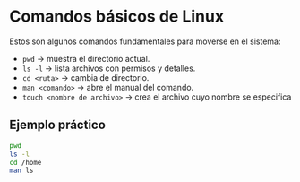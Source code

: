 # Comandos básicos de Linux

Estos son algunos comandos fundamentales para moverse en el sistema:

- `pwd` → muestra el directorio actual.
- `ls -l` → lista archivos con permisos y detalles.
- `cd <ruta>` → cambia de directorio.
- `man <comando>` → abre el manual del comando.
- `touch <nombre de archivo>` → crea el archivo cuyo nombre se especifica

## Ejemplo práctico
```bash
pwd
ls -l
cd /home
man ls
```